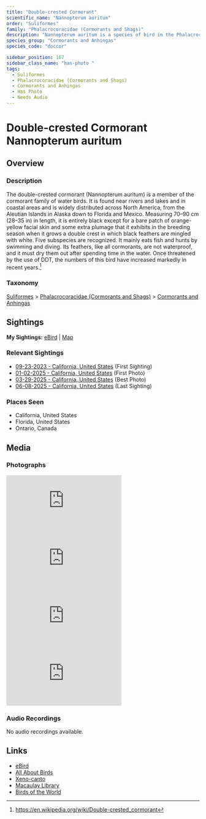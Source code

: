 ```yaml
---
title: "Double-crested Cormorant"
scientific_name: "Nannopterum auritum"
order: "Suliformes"
family: "Phalacrocoracidae (Cormorants and Shags)"
description: "Nannopterum auritum is a species of bird in the Phalacrocoracidae (Cormorants and Shags) family. It has been observed 51 times. It has been photographed."
species_group: "Cormorants and Anhingas"
species_code: "doccor"

sidebar_position: 167
sidebar_class_name: "has-photo "
tags: 
  - Suliformes
  - Phalacrocoracidae (Cormorants and Shags)
  - Cormorants and Anhingas
  - Has Photo
  - Needs Audio
---
```


# Double-crested Cormorant <span className='sci_name'>Nannopterum auritum</span>

## Overview

### Description
The double-crested cormorant (Nannopterum auritum) is a member of the cormorant family of water birds. It is found near rivers and lakes and in coastal areas and is widely distributed across North America, from the Aleutian Islands in Alaska down to Florida and Mexico. Measuring 70–90 cm (28–35 in) in length, it is entirely black except for a bare patch of orange-yellow facial skin and some extra plumage that it exhibits in the breeding season when it grows a double crest in which black feathers are mingled with white. Five subspecies are recognized. It mainly eats fish and hunts by swimming and diving. Its feathers, like all cormorants, are not waterproof, and it must dry them out after spending time in the water. Once threatened by the use of DDT, the numbers of this bird have increased markedly in recent years.[^1]

[^1]: https://en.wikipedia.org/wiki/Double-crested_cormorant

### Taxonomy
[Suliformes](/tags/suliformes) > [Phalacrocoracidae (Cormorants and Shags)](/tags/phalacrocoracidae-cormorants-and-shags) > [Cormorants and Anhingas](/tags/cormorants-and-anhingas)


## Sightings

**My Sightings:** [eBird](https://ebird.org/lifelist?r=world&time=life&spp=doccor) | [Map](/map?species_code=doccor)

### Relevant Sightings

* [09-23-2023 - California, United States](https://ebird.org/checklist/S150584251) (First Sighting)
* [01-02-2025 - California, United States](https://ebird.org/checklist/S207761995) (First Photo)
* [03-29-2025 - California, United States](https://ebird.org/checklist/S221633632) (Best Photo)
* [06-08-2025 - California, United States](https://ebird.org/checklist/S248217323) (Last Sighting)

### Places Seen

* California, United States
* Florida, United States
* Ontario, Canada



## Media
### Photographs
<iframe className="photo_iframe horizontal" src="https://macaulaylibrary.org/asset/632869229/embed" frameBorder="0" allowFullScreen></iframe>
<iframe className="photo_iframe horizontal" src="https://macaulaylibrary.org/asset/628458453/embed" frameBorder="0" allowFullScreen></iframe>
<iframe className="photo_iframe horizontal" src="https://macaulaylibrary.org/asset/632224719/embed" frameBorder="0" allowFullScreen></iframe>
<iframe className="photo_iframe horizontal" src="https://macaulaylibrary.org/asset/632226220/embed" frameBorder="0" allowFullScreen></iframe>

### Audio Recordings
No audio recordings available.

## Links
* [eBird](https://ebird.org/species/doccor) 
* [All About Birds](https://www.allaboutbirds.org/guide/doccor) 
* [Xeno-canto](https://www.xeno-canto.org/species/nannopterum-auritum) 
* [Macaulay Library](https://search.macaulaylibrary.org/catalog?taxonCode=doccor&sort=rating_rank_desc)
* [Birds of the World](https://birdsoftheworld.org/bow/species/doccor)
